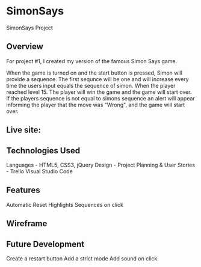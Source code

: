 # SimonSays
SimonSays Project

Overview
------

For project #1, I created my version of the famous Simon Says game.

When the game is turned on and the start button is pressed, Simon will provide a sequence. The first sequnce will be one and will increase every time the users input equals the sequence of simon.  When the player reached level 15. The player will win the game and the game will start over. If the players sequence is not equal to simons sequence an alert will appear informing the player that the move was "Wrong", and the game will start over. 

Live site: 
------

Technologies Used
------
Languages - HTML5, CSS3, jQuery
Design - 
Project Planning & User Stories - Trello
Visual Studio Code

Features
-----
Automatic Reset 
Highlights Sequences on click


Wireframe
-------




Future Development
-------
Create a restart button
Add a strict mode
Add sound on click.

